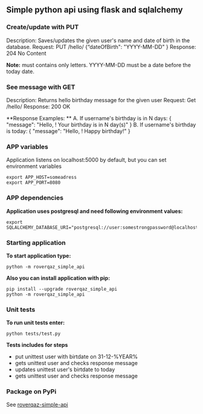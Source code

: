 ## Simple python api using flask and sqlalchemy
### Create/update with PUT 
Description: Saves/updates the given user's name and date of birth in the database. 
Request: PUT /hello/<username> {“dateOfBirth": "YYYY-MM-DD" }
Response: 204 No Content
 
**Note:**
<usename> must contains only letters. 
YYYY-MM-DD must be a date before the today date. 

### See message with GET
Description: Returns hello birthday message for the given user 
Request: Get /hello/<username> 
Response: 200 OK 

**Response Examples: **
A. If username's birthday is in N days: { "message": "Hello, <username>! Your birthday is in N day(s)" } 
B. If username's birthday is today: { "message": "Hello, <username>! Happy birthday!" } 
### APP variables
Application listens on localhost:5000 by default, but you can set environment variables
```
export APP_HOST=someadress
export APP_PORT=8080
```

### APP dependencies
**Application uses postgresql and need following environment values:**
```
export SQLALCHEMY_DATABASE_URI="postgresql://user:somestrongpassword@localhost:5432/users"
```

### Starting application
**To start application type:**
```
python -m roverqaz_simple_api
```
**Also you can install application with pip:**
```
pip install --upgrade roverqaz_simple_api
python -m roverqaz_simple_api
```
### Unit tests
**To run unit tests enter:**
```
python tests/test.py
```
**Tests includes for steps**
 - put unittest user with birtdate on 31-12-%YEAR%
 - gets unittest user and checks response message
 - updates unittest user's birtdate to today
 - gets unittest user and checks response message
 
### Package on PyPi
See [roverqaz-simple-api](https://pypi.org/project/roverqaz-simple-api/)